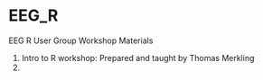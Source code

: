 # EEG_R
EEG R User Group Workshop Materials

1. Intro to R workshop: Prepared and taught by Thomas Merkling
2. 
